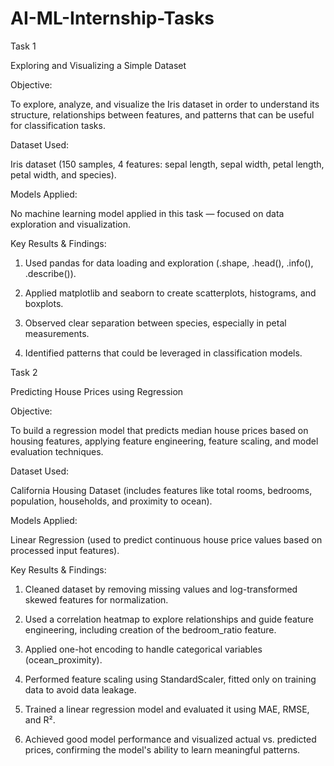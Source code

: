 # AI-ML-Internship-Tasks
Task 1 

Exploring and Visualizing a Simple Dataset

Objective:


To explore, analyze, and visualize the Iris dataset in order to understand its structure, relationships between features, and patterns that can be useful for classification tasks.

Dataset Used:

Iris dataset (150 samples, 4 features: sepal length, sepal width, petal length, petal width, and species).

Models Applied:

No machine learning model applied in this task — focused on data exploration and visualization.

Key Results & Findings:


1) Used pandas for data loading and exploration (.shape, .head(), .info(), .describe()).

2) Applied matplotlib and seaborn to create scatterplots, histograms, and boxplots.

3) Observed clear separation between species, especially in petal measurements.

4) Identified patterns that could be leveraged in classification models.


Task 2

Predicting House Prices using Regression

Objective:

To build a regression model that predicts median house prices based on housing features, applying feature engineering, feature scaling, and model evaluation techniques.

Dataset Used:

California Housing Dataset (includes features like total rooms, bedrooms, population, households, and proximity to ocean).

Models Applied:

Linear Regression (used to predict continuous house price values based on processed input features).

Key Results & Findings:

1) Cleaned dataset by removing missing values and log-transformed skewed features for normalization.

2) Used a correlation heatmap to explore relationships and guide feature engineering, including creation of the bedroom_ratio feature.

3) Applied one-hot encoding to handle categorical variables (ocean_proximity).

4) Performed feature scaling using StandardScaler, fitted only on training data to avoid data leakage.

5) Trained a linear regression model and evaluated it using MAE, RMSE, and R².

6) Achieved good model performance and visualized actual vs. predicted prices, confirming the model's ability to learn meaningful patterns.



